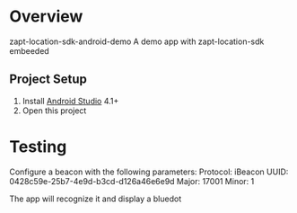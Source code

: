 # Overview
zapt-location-sdk-android-demo
A demo app with zapt-location-sdk embeeded

## Project Setup

1. Install [Android Studio](https://developer.android.com/sdk/installing/studio.html) 4.1+
2. Open this project

# Testing
Configure a beacon with the following parameters:
Protocol: iBeacon
UUID: 0428c59e-25b7-4e9d-b3cd-d126a46e6e9d
Major: 17001
Minor: 1

The app will recognize it and display a bluedot
